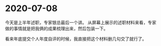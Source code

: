 # 2020-07-08

今天是上半年述职，专家银总最后一个讲。
从屏幕上展示的述职材料来看，专家做的事情就是把我俩的成果梳理出来，然后包装一下。

看来年底提交个人年度自评的时候，我直接把这个材料删几句交了就行了。
